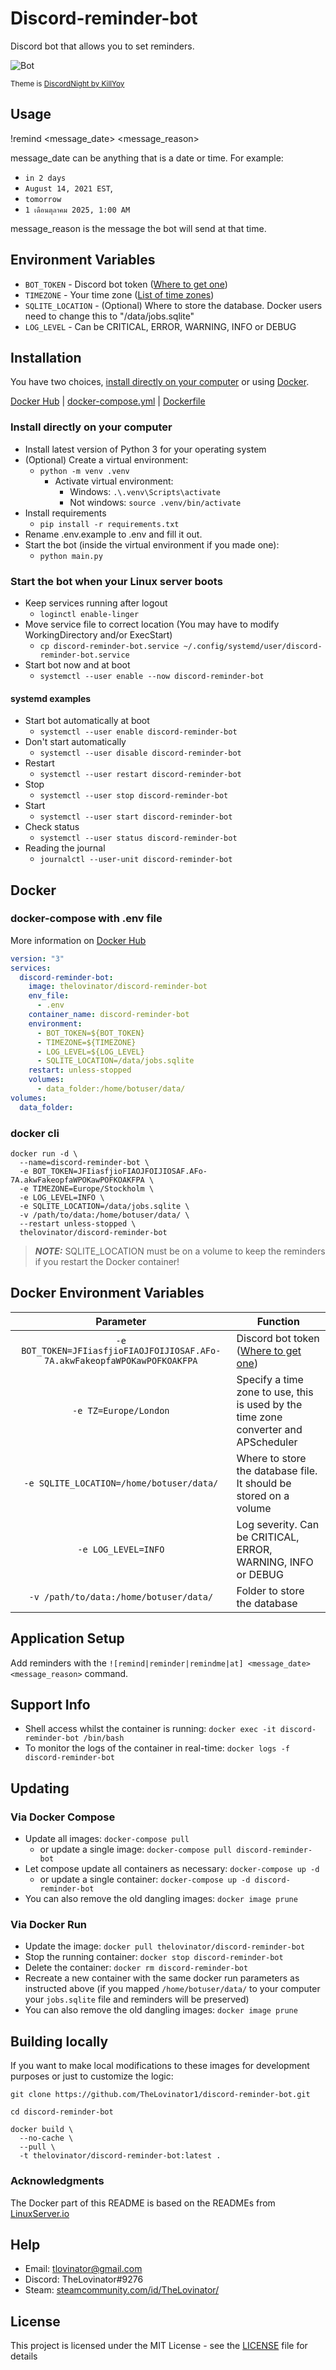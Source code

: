 # Discord-reminder-bot

Discord bot that allows you to set reminders.

![Bot](/Bot.png)

<sup>Theme is [DiscordNight by KillYoy](https://github.com/KillYoy/DiscordNight)<sup>

## Usage

!remind <message_date> <message_reason>

message_date can be anything that is a date or time. For example:

* `in 2 days`
* `August 14, 2021 EST`,
* `tomorrow`
* `1 เดือนตุลาคม 2025, 1:00 AM`

message_reason is the message the bot will send at that time.

## Environment Variables

* `BOT_TOKEN` - Discord bot token ([Where to get one](https://discord.com/developers/applications))
* `TIMEZONE` - Your time zone ([List of time zones](https://en.wikipedia.org/wiki/List_of_tz_database_time_zones))
* `SQLITE_LOCATION` - (Optional) Where to store the database. Docker users need to change this to "/data/jobs.sqlite"
* `LOG_LEVEL` - Can be CRITICAL, ERROR, WARNING, INFO or DEBUG

## Installation

You have two choices, [install directly on your computer](#Install-directly-on-your-computer) or using [Docker](#docker-compose-with-env-file).

[Docker Hub](https://hub.docker.com/r/thelovinator/discord-reminder-bot) | [docker-compose.yml](docker-compose.yml) | [Dockerfile](Dockerfile)

### Install directly on your computer

* Install latest version of Python 3 for your operating system
* (Optional) Create a virtual environment:
  * `python -m venv .venv`
    * Activate virtual environment:
      * Windows:  `.\.venv\Scripts\activate`
      * Not windows:  `source .venv/bin/activate`
* Install requirements
  * `pip install -r requirements.txt`
* Rename .env.example to .env and fill it out.
* Start the bot (inside the virtual environment if you made one):
  * `python main.py`

### Start the bot when your Linux server boots

* Keep services running after logout
  * `loginctl enable-linger`
* Move service file to correct location (You may have to modify WorkingDirectory and/or ExecStart)
  * `cp discord-reminder-bot.service ~/.config/systemd/user/discord-reminder-bot.service`
* Start bot now and at boot
  * `systemctl --user enable --now discord-reminder-bot`

#### systemd examples

* Start bot automatically at boot
  * `systemctl --user enable discord-reminder-bot`
* Don't start automatically
  * `systemctl --user disable discord-reminder-bot`
* Restart
  * `systemctl --user restart discord-reminder-bot`
* Stop
  * `systemctl --user stop discord-reminder-bot`
* Start
  * `systemctl --user start discord-reminder-bot`
* Check status
  * `systemctl --user status discord-reminder-bot`
* Reading the journal
  * `journalctl --user-unit discord-reminder-bot`

## Docker

### docker-compose with .env file

More information on [Docker Hub](https://hub.docker.com/r/thelovinator/discord-reminder-bot)

```yaml
version: "3"
services:
  discord-reminder-bot:
    image: thelovinator/discord-reminder-bot
    env_file:
      - .env
    container_name: discord-reminder-bot
    environment:
      - BOT_TOKEN=${BOT_TOKEN}
      - TIMEZONE=${TIMEZONE}
      - LOG_LEVEL=${LOG_LEVEL}
      - SQLITE_LOCATION=/data/jobs.sqlite
    restart: unless-stopped
    volumes:
      - data_folder:/home/botuser/data/
volumes:
  data_folder:
```

### docker cli

```console
docker run -d \
  --name=discord-reminder-bot \
  -e BOT_TOKEN=JFIiasfjioFIAOJFOIJIOSAF.AFo-7A.akwFakeopfaWPOKawPOFKOAKFPA \
  -e TIMEZONE=Europe/Stockholm \
  -e LOG_LEVEL=INFO \
  -e SQLITE_LOCATION=/data/jobs.sqlite \
  -v /path/to/data:/home/botuser/data/ \
  --restart unless-stopped \
  thelovinator/discord-reminder-bot
```

> **_NOTE:_**  SQLITE_LOCATION must be on a volume to keep the reminders if you restart the Docker container!

## Docker Environment Variables

|                                 Parameter                                  | Function                                                                            |
| :------------------------------------------------------------------------: | ----------------------------------------------------------------------------------- |
| `-e BOT_TOKEN=JFIiasfjioFIAOJFOIJIOSAF.AFo-7A.akwFakeopfaWPOKawPOFKOAKFPA` | Discord bot token ([Where to get one](https://discord.com/developers/applications)) |
|                           `-e TZ=Europe/London`                            | Specify a time zone to use, this is used by the time zone converter and APScheduler |
|                  `-e SQLITE_LOCATION=/home/botuser/data/`                  | Where to store the database file. It should be stored on a volume                   |
|                            `-e LOG_LEVEL=INFO`                             | Log severity. Can be CRITICAL, ERROR, WARNING, INFO or DEBUG                        |
|                   `-v /path/to/data:/home/botuser/data/`                   | Folder to store the database                                                        |

## Application Setup

Add reminders with the `![remind|reminder|remindme|at] <message_date> <message_reason>` command.

## Support Info

* Shell access whilst the container is running: `docker exec -it discord-reminder-bot /bin/bash`
* To monitor the logs of the container in real-time: `docker logs -f discord-reminder-bot`

## Updating

### Via Docker Compose

* Update all images: `docker-compose pull`
  * or update a single image: `docker-compose pull discord-reminder-bot`
* Let compose update all containers as necessary: `docker-compose up -d`
  * or update a single container: `docker-compose up -d discord-reminder-bot`
* You can also remove the old dangling images: `docker image prune`

### Via Docker Run

* Update the image: `docker pull thelovinator/discord-reminder-bot`
* Stop the running container: `docker stop discord-reminder-bot`
* Delete the container: `docker rm discord-reminder-bot`
* Recreate a new container with the same docker run parameters as instructed above (if you mapped `/home/botuser/data/` to your computer your `jobs.sqlite` file and reminders will be preserved)
* You can also remove the old dangling images: `docker image prune`

## Building locally

If you want to make local modifications to these images for development purposes or just to customize the logic:

```console
git clone https://github.com/TheLovinator1/discord-reminder-bot.git

cd discord-reminder-bot

docker build \
  --no-cache \
  --pull \
  -t thelovinator/discord-reminder-bot:latest .
```

### Acknowledgments

The Docker part of this README is based on the READMEs from [LinuxServer.io](https://github.com/linuxserver)

## Help

* Email: tlovinator@gmail.com
* Discord: TheLovinator#9276
* Steam: [steamcommunity.com/id/TheLovinator/](https://steamcommunity.com/id/TheLovinator/)

## License

This project is licensed under the MIT License - see the [LICENSE](LICENSE) file for details
